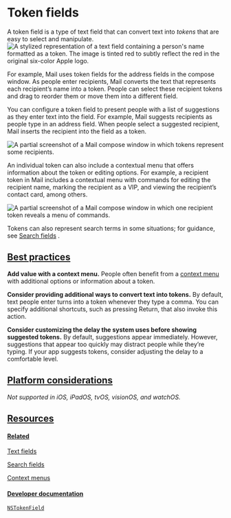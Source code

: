 Token fields
============

A token field is a type of text field that can convert text into *tokens* that are easy to select and manipulate.![A stylized representation of a text field containing a person's name formatted as a token. The image is tinted red to subtly reflect the red in the original six-color Apple logo.](https://docs-assets.developer.apple.com/published/ce3eab19fd6b473bfbffb7c9caa2d922/components-token-field-intro@2x.png)

For example, Mail uses token fields for the address fields in the compose window. As people enter recipients, Mail converts the text that represents each recipient’s name into a token. People can select these recipient tokens and drag to reorder them or move them into a different field.

You can configure a token field to present people with a list of suggestions as they enter text into the field. For example, Mail suggests recipients as people type in an address field. When people select a suggested recipient, Mail inserts the recipient into the field as a token.

![A partial screenshot of a Mail compose window in which tokens represent some recipients.](https://docs-assets.developer.apple.com/published/4dad9418b43a5a87fd497b53ebf5f11f/token-fields-suggestion@2x.png)

An individual token can also include a contextual menu that offers information about the token or editing options. For example, a recipient token in Mail includes a contextual menu with commands for editing the recipient name, marking the recipient as a VIP, and viewing the recipient’s contact card, among others.

![A partial screenshot of a Mail compose window in which one recipient token reveals a menu of commands.](https://docs-assets.developer.apple.com/published/9b2e72c5badca74a7c43c531ed47b4cc/token-fields-contextual@2x.png)

Tokens can also represent search terms in some situations; for guidance, see [Search fields](/design/human-interface-guidelines/search-fields)
.

[Best practices](/design/human-interface-guidelines/token-fields#Best-practices)
--------------------------------------------------------------------------------

**Add value with a context menu.** People often benefit from a [context menu](https://developer.apple.com/design/human-interface-guidelines/context-menus)
 with additional options or information about a token.

**Consider providing additional ways to convert text into tokens.** By default, text people enter turns into a token whenever they type a comma. You can specify additional shortcuts, such as pressing Return, that also invoke this action.

**Consider customizing the delay the system uses before showing suggested tokens.** By default, suggestions appear immediately. However, suggestions that appear too quickly may distract people while they’re typing. If your app suggests tokens, consider adjusting the delay to a comfortable level.

[Platform considerations](/design/human-interface-guidelines/token-fields#Platform-considerations)
--------------------------------------------------------------------------------------------------

*Not supported in iOS, iPadOS, tvOS, visionOS, and watchOS.*

[Resources](/design/human-interface-guidelines/token-fields#Resources)
----------------------------------------------------------------------

#### [Related](/design/human-interface-guidelines/token-fields#Related)

[Text fields](/design/human-interface-guidelines/text-fields)


[Search fields](/design/human-interface-guidelines/search-fields)


[Context menus](/design/human-interface-guidelines/context-menus)


#### [Developer documentation](/design/human-interface-guidelines/token-fields#Developer-documentation)

[`NSTokenField`](/documentation/appkit/nstokenfield)


